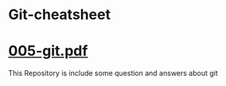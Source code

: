 # Git-cheatsheet
# [005-git.pdf](https://github.com/nimatbt/Git-cheatsheet/files/7769286/005-git.pdf)
This Repository is include some question and answers about git

